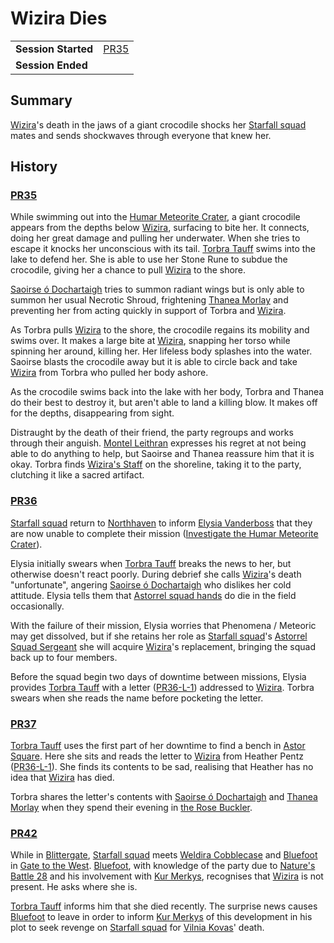 # Wizira Dies

|||
| --- | --- |
| **Session Started** | [PR35](../sessions/PR35.md) | storyline.2
| **Session Ended** | |

## Summary

[Wizira](../characters/wizira.md)'s death in the jaws of a giant crocodile shocks her [Starfall squad](../organisations/government/astorrel/squads/starfall-squad.md) mates and sends shockwaves through everyone that knew her.

## History

### [PR35](../sessions/PR35.md)

While swimming out into the [Humar Meteorite Crater](../places/rivers-lakes/humar-meteorite-crater.md), a giant crocodile appears from the depths below [Wizira](../characters/wizira.md), surfacing to bite her. It connects, doing her great damage and pulling her underwater. When she tries to escape it knocks her unconscious with its tail. [Torbra Tauff](../characters/torbra-tauff.md) swims into the lake to defend her. She is able to use her Stone Rune to subdue the crocodile, giving her a chance to pull [Wizira](../characters/wizira.md) to the shore.

[Saoirse ó Dochartaigh](../characters/saoirse-o-dochartaigh.md) tries to summon radiant wings but is only able to summon her usual Necrotic Shroud, frightening [Thanea Morlay](../characters/thanea-morlay.md) and preventing her from acting quickly in support of Torbra and [Wizira](../characters/wizira.md).

As Torbra pulls [Wizira](../characters/wizira.md) to the shore, the crocodile regains its mobility and swims over. It makes a large bite at [Wizira](../characters/wizira.md), snapping her torso while spinning her around, killing her. Her lifeless body splashes into the water. Saoirse blasts the crocodile away but it is able to circle back and take [Wizira](../characters/wizira.md) from Torbra who pulled her body ashore.

As the crocodile swims back into the lake with her body, Torbra and Thanea do their best to destroy it, but aren't able to land a killing blow. It makes off for the depths, disappearing from sight.

Distraught by the death of their friend, the party regroups and works through their anguish. [Montel Leithran](../characters/montel-leithran.md) expresses his regret at not being able to do anything to help, but Saoirse and Thanea reassure him that it is okay. Torbra finds [Wizira's Staff](../items/wiziras-staff.md) on the shoreline, taking it to the party, clutching it like a sacred artifact.

### [PR36](../sessions/PR36.md)

[Starfall squad](../organisations/government/astorrel/squads/starfall-squad.md) return to [Northhaven](../places/cities/northhaven.md) to inform [Elysia Vanderboss](../characters/elysia-vanderboss.md) that they are now unable to complete their mission ([Investigate the Humar Meteorite Crater](ended/investigate-the-humar-meteorite-crater.md)).

Elysia initially swears when [Torbra Tauff](../characters/torbra-tauff.md) breaks the news to her, but otherwise doesn't react poorly. During debrief she calls [Wizira](../characters/wizira.md)'s death "unfortunate", angering [Saoirse ó Dochartaigh](../characters/saoirse-o-dochartaigh.md) who dislikes her cold attitude. Elysia tells them that [Astorrel squad hands](../organisations/government/astorrel/ranks/astorrel-squad-hand.md) do die in the field occasionally.

With the failure of their mission, Elysia worries that Phenomena / Meteoric may get dissolved, but if she retains her role as [Starfall squad](../organisations/government/astorrel/squads/starfall-squad.md)'s [Astorrel Squad Sergeant](../organisations/government/astorrel/ranks/astorrel-squad-sergeant.md) she will acquire [Wizira](../characters/wizira.md)'s replacement, bringing the squad back up to four members.

Before the squad begin two days of downtime between missions, Elysia provides [Torbra Tauff](../characters/torbra-tauff.md) with a letter ([PR36-L-1](../letters/PR36-L-1.md)) addressed to [Wizira](../characters/wizira.md). Torbra swears when she reads the name before pocketing the letter.

### [PR37](../sessions/PR37.md)

[Torbra Tauff](../characters/torbra-tauff.md) uses the first part of her downtime to find a bench in [Astor Square](../places/structures/astor-square.md). Here she sits and reads the letter to [Wizira](../characters/wizira.md) from Heather Pentz ([PR36-L-1](../letters/PR36-L-1.md)). She finds its contents to be sad, realising that Heather has no idea that [Wizira](../characters/wizira.md) has died.

Torbra shares the letter's contents with [Saoirse ó Dochartaigh](../characters/saoirse-o-dochartaigh.md) and [Thanea Morlay](../characters/thanea-morlay.md) when they spend their evening in [the Rose Buckler](../places/buildings/inns-taverns/the-rose-buckler.md).

### [PR42](../sessions/PR42.md)

While in [Blittergate](../places/towns/blittergate.md), [Starfall squad](../organisations/government/astorrel/squads/starfall-squad.md) meets [Weldira Cobblecase](../characters/weldira-cobblecase.md) and [Bluefoot](../characters/bluefoot.md) in [Gate to the West](../places/buildings/inns-taverns/gate-to-the-west.md). [Bluefoot](../characters/bluefoot.md), with knowledge of the party due to [Nature's Battle 28](ended/natures-battle-28.md) and his involvement with [Kur Merkys](../characters/kur-merkys.md), recognises that [Wizira](../characters/wizira.md) is not present. He asks where she is.

[Torbra Tauff](../characters/torbra-tauff.md) informs him that she died recently. The surprise news causes [Bluefoot](../characters/bluefoot.md) to leave in order to inform [Kur Merkys](../characters/kur-merkys.md) of this development in his plot to seek revenge on [Starfall squad](../organisations/government/astorrel/squads/starfall-squad.md) for [Vilnia Kovas](../characters/vilnia-kovas.md)' death.
